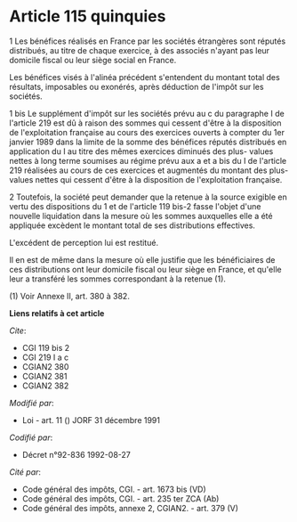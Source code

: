 # Article 115 quinquies

1  Les bénéfices réalisés en France par les sociétés étrangères sont réputés distribués, au titre de chaque exercice, à des
associés n'ayant pas leur domicile fiscal ou leur siège social en France.

Les bénéfices visés à l'alinéa précédent s'entendent du montant total des résultats, imposables ou exonérés, après déduction
de l'impôt sur les sociétés.

1 bis Le supplément d'impôt sur les sociétés prévu au c du paragraphe I de l'article 219 est dû à raison des sommes qui
cessent d'être à la disposition de l'exploitation française au cours des exercices ouverts à compter du 1er janvier 1989 dans
la limite de la somme des bénéfices réputés distribués en application du I au titre des mêmes exercices diminués des plus-
values nettes à long terme soumises au régime prévu aux a et a bis du I de l'article 219 réalisées au cours de ces exercices
et augmentés du montant des plus-values nettes qui cessent d'être à la disposition de l'exploitation française.

2  Toutefois, la société peut demander que la retenue à la source exigible en vertu des dispositions du 1 et de l'article 119
bis-2 fasse l'objet d'une nouvelle liquidation dans la mesure où les sommes auxquelles elle a été appliquée excèdent le
montant total de ses distributions effectives.

L'excédent de perception lui est restitué.

Il en est de même dans la mesure où elle justifie que les bénéficiaires de ces distributions ont leur domicile fiscal ou leur
siège en France, et qu'elle leur a transféré les sommes correspondant à la retenue (1).

(1) Voir Annexe II, art. 380 à 382.

**Liens relatifs à cet article**

_Cite_:

  - CGI 119 bis 2
  - CGI 219 I a c
  - CGIAN2 380
  - CGIAN2 381
  - CGIAN2 382

_Modifié par_:

  - Loi - art. 11 () JORF 31 décembre 1991

_Codifié par_:

  - Décret n°92-836 1992-08-27

_Cité par_:

  - Code général des impôts, CGI. - art. 1673 bis (VD)
  - Code général des impôts, CGI. - art. 235 ter ZCA (Ab)
  - Code général des impôts, annexe 2, CGIAN2. - art. 379 (V)
